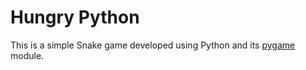 # Hungry Python

This is a simple Snake game developed using Python and its [pygame](https://www.pygame.org/) module.